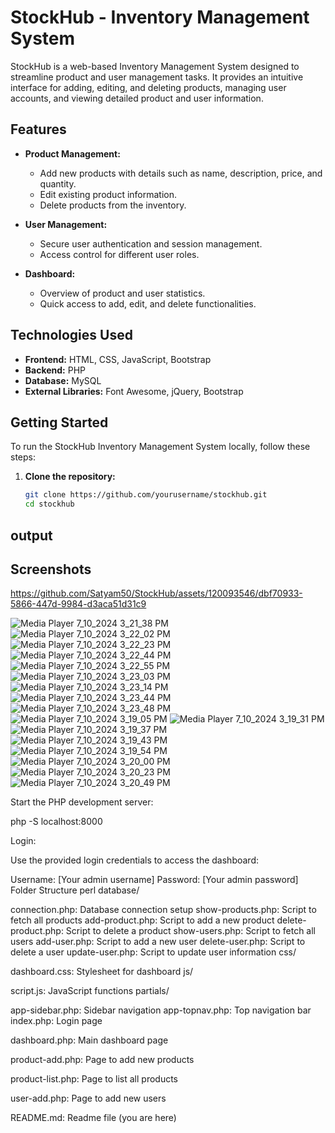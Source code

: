 # StockHub - Inventory Management System

StockHub is a web-based Inventory Management System designed to streamline product and user management tasks. It provides an intuitive interface for adding, editing, and deleting products, managing user accounts, and viewing detailed product and user information.

## Features

- **Product Management:**
  - Add new products with details such as name, description, price, and quantity.
  - Edit existing product information.
  - Delete products from the inventory.

- **User Management:**
  - Secure user authentication and session management.
  - Access control for different user roles.

- **Dashboard:**
  - Overview of product and user statistics.
  - Quick access to add, edit, and delete functionalities.

## Technologies Used

- **Frontend:** HTML, CSS, JavaScript, Bootstrap
- **Backend:** PHP
- **Database:** MySQL
- **External Libraries:** Font Awesome, jQuery, Bootstrap

## Getting Started

To run the StockHub Inventory Management System locally, follow these steps:

1. **Clone the repository:**

   ```bash
   git clone https://github.com/yourusername/stockhub.git
   cd stockhub


## output
## Screenshots


https://github.com/Satyam50/StockHub/assets/120093546/dbf70933-5866-447d-9984-d3aca51d31c9

![Media Player 7_10_2024 3_21_38 PM](https://github.com/Satyam50/StockHub/assets/120093546/e5e5d23b-6a52-4e74-99bc-e3043d2bccc2)
![Media Player 7_10_2024 3_22_02 PM](https://github.com/Satyam50/StockHub/assets/120093546/9a75444d-1cd7-4e27-8434-9091c6c6bea3)
![Media Player 7_10_2024 3_22_23 PM](https://github.com/Satyam50/StockHub/assets/120093546/2f5fc4a8-164c-417c-9fe1-aa1b245a1ba4)
![Media Player 7_10_2024 3_22_44 PM](https://github.com/Satyam50/StockHub/assets/120093546/5f91d3ea-2ece-4a89-97aa-6dc29e96b3ba)
![Media Player 7_10_2024 3_22_55 PM](https://github.com/Satyam50/StockHub/assets/120093546/b72d2a12-eec3-49ab-a5e1-a2a6d0f89734)
![Media Player 7_10_2024 3_23_03 PM](https://github.com/Satyam50/StockHub/assets/120093546/e4d54216-30be-4b82-8410-30b0c207f55c)
![Media Player 7_10_2024 3_23_14 PM](https://github.com/Satyam50/StockHub/assets/120093546/8b5fe6c4-bc61-43af-8944-685b712bbaf8)
![Media Player 7_10_2024 3_23_44 PM](https://github.com/Satyam50/StockHub/assets/120093546/fa2e59fc-3565-4a35-b599-3514a4da6ad9)
![Media Player 7_10_2024 3_23_48 PM](https://github.com/Satyam50/StockHub/assets/120093546/dfdc81f9-4eef-43b0-9c42-5bba982b5eb2)
![Media Player 7_10_2024 3_19_05 PM](https://github.com/Satyam50/StockHub/assets/120093546/dd6eb186-07a7-45f7-8233-56e8b6233b5e)
![Media Player 7_10_2024 3_19_31 PM](https://github.com/Satyam50/StockHub/assets/120093546/ccf4f2c0-68fd-4517-be3a-91bd65ee3c81)
![Media Player 7_10_2024 3_19_37 PM](https://github.com/Satyam50/StockHub/assets/120093546/12aa4849-9738-426a-92ab-de34eff10156)
![Media Player 7_10_2024 3_19_43 PM](https://github.com/Satyam50/StockHub/assets/120093546/32cf513f-d128-42cc-ba92-cd423d963f2f)
![Media Player 7_10_2024 3_19_54 PM](https://github.com/Satyam50/StockHub/assets/120093546/ba384dc8-195c-495d-bdd3-69a2b40ecc33)
![Media Player 7_10_2024 3_20_00 PM](https://github.com/Satyam50/StockHub/assets/120093546/088e6e21-5ea1-4138-be85-c9e4c66e6475)
![Media Player 7_10_2024 3_20_23 PM](https://github.com/Satyam50/StockHub/assets/120093546/d2a6b9aa-30d0-4585-86c6-6e76f083907e)
![Media Player 7_10_2024 3_20_49 PM](https://github.com/Satyam50/StockHub/assets/120093546/2d236eff-74a9-448a-923f-ba6c00683705)







Start the PHP development server:


php -S localhost:8000





Login:

Use the provided login credentials to access the dashboard:

Username: [Your admin username]
Password: [Your admin password]
Folder Structure
perl
database/

connection.php: Database connection setup
show-products.php: Script to fetch all products
add-product.php: Script to add a new product
delete-product.php: Script to delete a product
show-users.php: Script to fetch all users
add-user.php: Script to add a new user
delete-user.php: Script to delete a user
update-user.php: Script to update user information
css/

dashboard.css: Stylesheet for dashboard
js/

script.js: JavaScript functions
partials/

app-sidebar.php: Sidebar navigation
app-topnav.php: Top navigation bar
index.php: Login page

dashboard.php: Main dashboard page

product-add.php: Page to add new products

product-list.php: Page to list all products

user-add.php: Page to add new users

README.md: Readme file (you are here)
